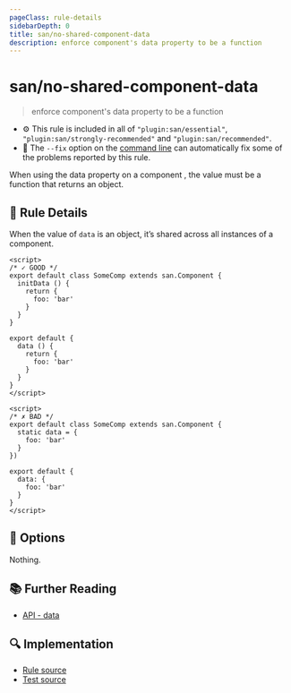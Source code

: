 ```yaml
---
pageClass: rule-details
sidebarDepth: 0
title: san/no-shared-component-data
description: enforce component's data property to be a function
---
```

# san/no-shared-component-data
> enforce component's data property to be a function

- :gear: This rule is included in all of `"plugin:san/essential"`, `"plugin:san/strongly-recommended"` and `"plugin:san/recommended"`.
- :wrench: The `--fix` option on the [command line](https://eslint.org/docs/user-guide/command-line-interface#fixing-problems) can automatically fix some of the problems reported by this rule.

When using the data property on a component , the value must be a function that returns an object.

## :book: Rule Details

When the value of `data` is an object, it’s shared across all instances of a component.

<eslint-code-block fix :rules="{'san/no-shared-component-data': ['error']}">

```vue
<script>
/* ✓ GOOD */
export default class SomeComp extends san.Component {
  initData () {
    return {
      foo: 'bar'
    }
  }
}

export default {
  data () {
    return {
      foo: 'bar'
    }
  }
}
</script>
```

</eslint-code-block>

<eslint-code-block fix :rules="{'san/no-shared-component-data': ['error']}">

```vue
<script>
/* ✗ BAD */
export default class SomeComp extends san.Component {
  static data = {
    foo: 'bar'
  }
})

export default {
  data: {
    foo: 'bar'
  }
}
</script>
```

</eslint-code-block>

## :wrench: Options

Nothing.

## :books: Further Reading

- [API - data](https://baidu.github.io/san/tutorial/data-method/)

## :mag: Implementation

- [Rule source](https://github.com/ecomfe/eslint-plugin-san/blob/master/lib/rules/no-shared-component-data.js)
- [Test source](https://github.com/ecomfe/eslint-plugin-san/blob/master/tests/lib/rules/no-shared-component-data.js)
